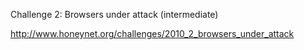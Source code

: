 Challenge 2: Browsers under attack (intermediate)

http://www.honeynet.org/challenges/2010_2_browsers_under_attack

